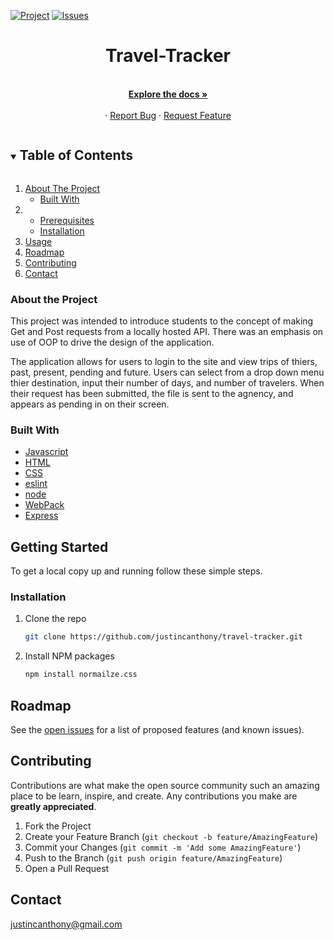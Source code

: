 <!--  PROJECT_README_TEMPLATE -->

<!-- Frequently Used Links 
https://shields.io/
-->
<!--
My GitHub Profile
* [My GitHub Profile](github.com/justincanthony)

Websites
* [Javascript](https://www.javascript.com/)
* [HTML](https://html.com/)
* [CSS](https://developer.mozilla.org/en-US/docs/Web/CSS)
* [eslint](https://eslint.org/)
* [node](https://nodejs.org/en/)
* [WebPack](https://webpack.js.org/)
* [Express](https://expressjs.com/)
-->



[![Project][turing-shield]][project-spec-url] 
[![Issues][issues-shield]][issues-url] 

<!-- CHANGE THESE VARIABLES TO YOUR OWN PROJECT SPECIFIC PAGE 
"URL-Hosting-Site" , REPO-NAME , issues-url, project-spec-url, contributors-url, contributors-shield
https://github.com/justincanthony -->


<!-- PROJECT Details -->

  <h1 align="center">Travel-Tracker</h1>

  <p align="center">
    <br />
    <a href=https://github.com/justincanthony/travel-tracker><strong>Explore the docs »</strong></a>
    <br />
    <br />
    ·
    <a href="https://github.com/justincanthony/travel-tracker/issues">Report Bug</a>
    ·
    <a href="https://github.com/justincanthony/travel-tracker/issues">Request Feature</a>
  </p>
</p>

 

<!-- TABLE OF CONTENTS -->
<details open="open">
  <summary><h2 style="display: inline-block">Table of Contents</h2></summary>
  <ol>
    <li>
      <a href="#about-the-project">About The Project</a>
      <ul>
        <li><a href="#built-with">Built With</a></li>
      </ul>
    </li>
    <li>
      <ul>
        <li><a href="#prerequisites">Prerequisites</a></li>
        <li><a href="#installation">Installation</a></li>
      </ul>
    </li>
    <li><a href="#usage">Usage</a></li>
    <li><a href="#roadmap">Roadmap</a></li>
    <li><a href="#contributing">Contributing</a></li>
    <li><a href="#contact">Contact</a></li>
  </ol>
</details>



<!-- ABOUT THE PROJECT -->

### About the Project
<!-- Describe what the over all scope and learninging goal of the project is, and what set-up the challenge was framed in-->

This project was intended to introduce students to the concept of making Get and Post requests from a locally hosted API. There was an emphasis on use of OOP to drive the design of the application.

The application allows for users to login to the site and view trips of thiers, past, present, pending and future. Users can select from a drop down menu thier destination, input their number of days, and number of travelers. When their request has been submitted, the file is sent to the agnency, and appears as pending in on their screen.

### Built With
* [Javascript](https://www.javascript.com/)
* [HTML](https://html.com/)
* [CSS](https://developer.mozilla.org/en-US/docs/Web/CSS)
* [eslint](https://eslint.org/)
* [node](https://nodejs.org/en/)
* [WebPack](https://webpack.js.org/)
* [Express](https://expressjs.com/)




<!-- GETTING STARTED -->
## Getting Started

To get a local copy up and running follow these simple steps.

### Installation

1. Clone the repo
   ```sh
   git clone https://github.com/justincanthony/travel-tracker.git
   ```
2. Install NPM packages
   ```sh
   npm install normailze.css
   ```



<!-- ROADMAP -->
## Roadmap

See the [open issues](https://github.com/justincanthony/travel-tracker/issues) for a list of proposed features (and known issues).


<!-- CONTRIBUTING -->
## Contributing

Contributions are what make the open source community such an amazing place to be learn, inspire, and create. Any contributions you make are **greatly appreciated**.

1. Fork the Project
2. Create your Feature Branch (`git checkout -b feature/AmazingFeature`)
3. Commit your Changes (`git commit -m 'Add some AmazingFeature'`)
4. Push to the Branch (`git push origin feature/AmazingFeature`)
5. Open a Pull Request

## Contact

<a class="u-email Link--primary " href="mailto:justincanthony@gmail.com">justincanthony@gmail.com</a>


<!-- MARKDOWN LINKS & IMAGES -->
<!-- https://www.markdownguide.org/basic-syntax/#reference-style-links -->
[project-spec-url]: https://frontend.turing.edu/projects/travel-tracker.html
[turing-shield]: https://img.shields.io/badge/Project-Spec-blue
[issues-shield]: https://img.shields.io/badge/Issues-1-blue
[issues-url]: https://github.com/justincanthony/static-comp-challenge/issues
